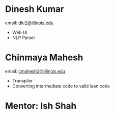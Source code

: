 # Dinesh Kumar
email: dkr2@illinois.edu  
*  Web UI  
*  NLP Parser

# Chinmaya Mahesh
email: cmahesh2@illinois.edu
* Transpiler
* Converting intermediate code to valid lean code

# Mentor: Ish Shah
